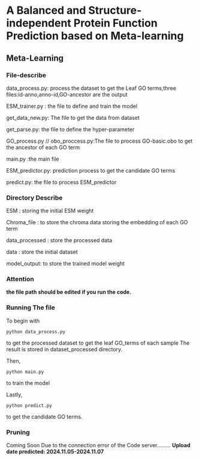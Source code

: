 # A Balanced and Structure-independent Protein Function Prediction based on Meta-learning

## Meta-Learning

### File-describe

data_process.py:    process the dataset to get the Leaf GO terms,three files:id-anno,anno-id,GO-ancestor are the output

ESM_trainer.py : the file to define and train the model

get_data_new.py: The file to get the data from dataset

get_parse.py: the file to define the hyper-parameter

GO_process.py  // obo_proccess.py:The file to process GO-basic.obo to get the ancestor of each GO term

main.py :the main file

ESM_predictor.py: prediction process to get the candidate GO terms

predict.py: the file to process ESM_predictor

### Directory Describe

ESM : storing the initial ESM weight

Chroma_file : to store the chroma data storing the embedding of each GO term

data_processed :  store the processed data

data : store the initial dataset

model_output: to store the trained model weight

### Attention

**the file path should be edited if you run the code.**

### Running The file

To begin with 

`python data_process.py`

to get the processed dataset to get the leaf GO_terms of each sample The result is stored in dataset_processed directory.

Then,

`python main.py`

to train the model

Lastly,

`python predict.py` 

to get the candidate GO terms.

### Pruning

Coming Soon Due to the connection error of the Code server.........
**Upload date predicted: 2024.11.05-2024.11.07**
